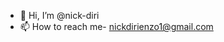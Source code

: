 - 👋 Hi, I’m @nick-diri
- 📫 How to reach me- nickdirienzo1@gmail.com

<!---
nick-diri/nick-diri is a ✨ special ✨ repository because its `README.md` (this file) appears on your GitHub profile.
You can click the Preview link to take a look at your changes.
--->
